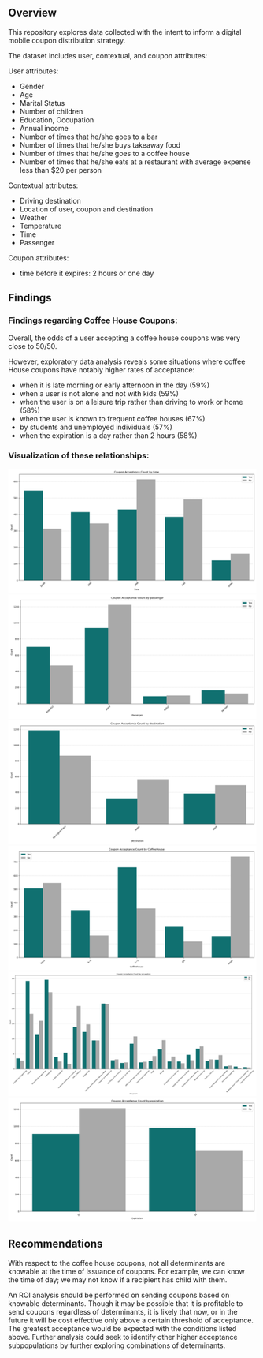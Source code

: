 ## Overview
This repository explores data collected with the intent to inform a digital mobile coupon distribution strategy.

The dataset includes user, contextual, and coupon attributes:

User attributes:
- Gender
- Age
- Marital Status
- Number of children
- Education, Occupation
- Annual income
- Number of times that he/she goes to a bar
- Number of times that he/she buys takeaway food
- Number of times that he/she goes to a coffee house
- Number of times that he/she eats at a restaurant with average expense less than $20 per person

Contextual attributes:
- Driving destination
- Location of user, coupon and destination
- Weather
- Temperature
- Time
- Passenger

Coupon attributes:
- time before it expires: 2 hours or one day

## Findings

### Findings regarding Coffee House Coupons:
Overall, the odds of a user accepting a coffee house coupons was very close to 50/50.

However, exploratory data analysis reveals some situations where coffee House coupons have notably higher rates of acceptance:
- when it is late morning or early afternoon in the day (59%)
- when a user is not alone and not with kids (59%)
- when the user is on a leisure trip rather than driving to work or home (58%)
- when the user is known to frequent coffee houses (67%)
- by students and unemployed individuals (57%)
- when the expiration is a day rather than 2 hours (58%)

### Visualization of these relationships:
![Coupon Acceptance for time](./plots/Coupon%20Acceptance%20Count%20by%20time.png)
![Coupon Acceptance for passenger](./plots/Coupon%20Acceptance%20Count%20by%20passenger.png)
![Coupon Acceptance for destination](./plots/Coupon%20Acceptance%20Count%20by%20destination.png)
![Coupon Acceptance for Coffee House](./plots/Coupon%20Acceptance%20Count%20by%20CoffeeHouse.png)
![Coupon Acceptance for occupation](./plots/Coupon%20Acceptance%20Count%20by%20occupation.png)
![Coupon Acceptance for expiration](./plots/Coupon%20Acceptance%20Count%20by%20expiration.png)

## Recommendations
With respect to the coffee house coupons, not all determinants are knowable at the time of issuance of coupons. For example, we can know the time of day; we may not know if a recipient has child with them.

An ROI analysis should be performed on sending coupons based on knowable determinants. Though it may be possible that it is profitable to send coupons regardless of determinants, it is likely that now, or in the future it will be cost effective only above a certain threshold of acceptance. The greatest acceptance would be expected with the conditions listed above. Further analysis could seek to identify other higher acceptance subpopulations by further exploring combinations of determinants.

